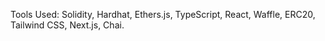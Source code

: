  Tools Used: Solidity, Hardhat, Ethers.js, TypeScript, React, Waffle, ERC20, Tailwind CSS, Next.js, Chai.

